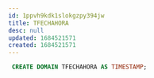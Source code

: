 ```yaml
---
id: 1ppvh9kdk1slokgzpy394jw
title: TFECHAHORA
desc: null
updated: 1684521571
created: 1684521571
---
```



```sql
 CREATE DOMAIN TFECHAHORA AS TIMESTAMP;
```
